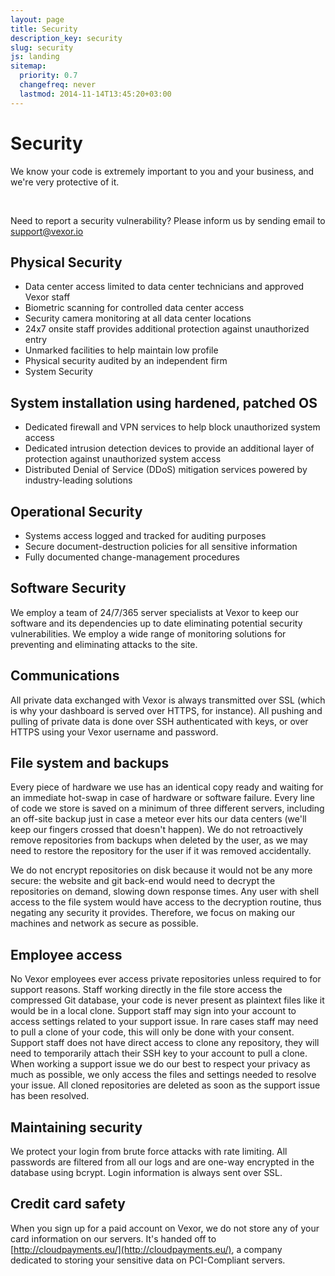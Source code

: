 ```yaml
---
layout: page
title: Security
description_key: security
slug: security
js: landing
sitemap:
  priority: 0.7
  changefreq: never
  lastmod: 2014-11-14T13:45:20+03:00
---
```


Security
========

We know your code is extremely important to you and your business, and we're
very protective of it.

<br>

Need to report a security vulnerability? Please inform us by sending email to
[support@vexor.io](mailto:support@vexor.io)

## Physical Security

* Data center access limited to data center technicians and approved Vexor staff
* Biometric scanning for controlled data center access
* Security camera monitoring at all data center locations
* 24x7 onsite staff provides additional protection against unauthorized entry
* Unmarked facilities to help maintain low profile
* Physical security audited by an independent firm
* System Security

## System installation using hardened, patched OS

* Dedicated firewall and VPN services to help block unauthorized system access
* Dedicated intrusion detection devices to provide an additional layer of protection against unauthorized system access
* Distributed Denial of Service (DDoS) mitigation services powered by industry-leading solutions


## Operational Security

* Systems access logged and tracked for auditing purposes
* Secure document-destruction policies for all sensitive information
* Fully documented change-management procedures

## Software Security

We employ a team of 24/7/365 server specialists at Vexor to keep our software
and its dependencies up to date eliminating potential security vulnerabilities.
We employ a wide range of monitoring solutions for preventing and eliminating
attacks to the site.

## Communications

All private data exchanged with Vexor is always transmitted over SSL (which is
why your dashboard is served over HTTPS, for instance). All pushing and pulling
of private data is done over SSH authenticated with keys, or over HTTPS using
your Vexor username and password.

## File system and backups

Every piece of hardware we use has an identical copy ready and waiting for an
immediate hot-swap in case of hardware or software failure. Every line of code
we store is saved on a minimum of three different servers, including an
off-site backup just in case a meteor ever hits our data centers (we'll keep
our fingers crossed that doesn't happen). We do not retroactively remove
repositories from backups when deleted by the user, as we may need to restore
the repository for the user if it was removed accidentally.

We do not encrypt repositories on disk because it would not be any more secure:
the website and git back-end would need to decrypt the repositories on demand,
slowing down response times. Any user with shell access to the file system
would have access to the decryption routine, thus negating any security it
provides. Therefore, we focus on making our machines and network as secure as
possible.

## Employee access

No Vexor employees ever access private repositories unless required to for
support reasons. Staff working directly in the file store access the compressed
Git database, your code is never present as plaintext files like it would be in
a local clone. Support staff may sign into your account to access settings
related to your support issue. In rare cases staff may need to pull a clone of
your code, this will only be done with your consent. Support staff does not
have direct access to clone any repository, they will need to temporarily
attach their SSH key to your account to pull a clone. When working a support
issue we do our best to respect your privacy as much as possible, we only
access the files and settings needed to resolve your issue. All cloned
repositories are deleted as soon as the support issue has been resolved.

## Maintaining security

We protect your login from brute force attacks with rate limiting. All
passwords are filtered from all our logs and are one-way encrypted in the
database using bcrypt. Login information is always sent over SSL.

## Credit card safety

When you sign up for a paid account on Vexor, we do not store any of your card
information on our servers. It's handed off to [http://cloudpayments.eu/](http://cloudpayments.eu/), a company dedicated to
storing your sensitive data on PCI-Compliant servers.
